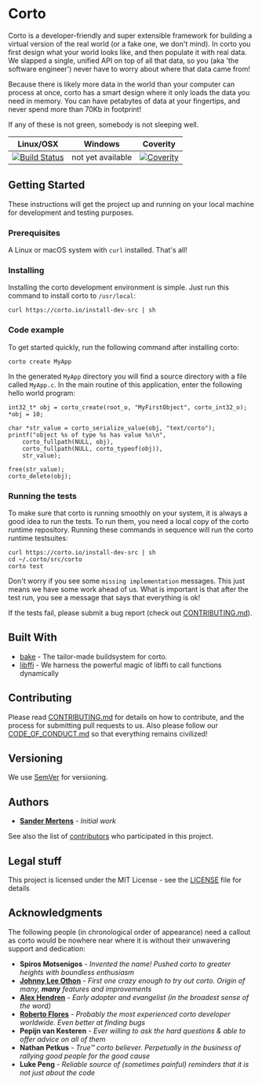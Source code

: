 # Corto
Corto is a developer-friendly and super extensible framework for building a virtual version of the real world (or a fake one, we don't mind). In corto you first design what your world looks like, and then populate it with real data. We slapped a single, unified API on top of all that data, so you (aka 'the software engineer') never have to worry about where that data came from!

Because there is likely more data in the world than your computer can process at once, corto has a smart design where it only loads the data you need in memory. You can have petabytes of data at your fingertips, and never spend more than 70Kb in footprint!

If any of these is not green, somebody is not sleeping well.

Linux/OSX | Windows | Coverity
----------|---------|---------
[![Build Status](https://travis-ci.org/cortoproject/corto.svg?branch=master)](https://travis-ci.org/cortoproject/corto) | not yet available | [![Coverity](https://scan.coverity.com/projects/3807/badge.svg)](https://scan.coverity.com/projects/3807)

## Getting Started
These instructions will get the project up and running on your local machine for development and testing purposes.

### Prerequisites
A Linux or macOS system with `curl` installed. That's all!

### Installing
Installing the corto development environment is simple. Just run this command to install corto to `/usr/local`:
```
curl https://corto.io/install-dev-src | sh
```

### Code example
To get started quickly, run the following command after installing corto:
```
corto create MyApp
```
In the generated `MyApp` directory you will find a source directory with a file
called `MyApp.c`. In the main routine of this application, enter the following
hello world program:

```
int32_t* obj = corto_create(root_o, "MyFirstObject", corto_int32_o);
*obj = 10;

char *str_value = corto_serialize_value(obj, "text/corto");
printf("object %s of type %s has value %s\n",
    corto_fullpath(NULL, obj),
    corto_fullpath(NULL, corto_typeof(obj)),
    str_value);

free(str_value);
corto_delete(obj);
```

### Running the tests
To make sure that corto is running smoothly on your system, it is always a good idea to run the tests. To run them, you need a local copy of the corto runtime repository. Running these commands in sequence will run the corto runtime testsuites:

```
curl https://corto.io/install-dev-src | sh
cd ~/.corto/src/corto
corto test
```
Don't worry if you see some `missing implementation` messages. This just means we have some work ahead of us. What is important is that after the test run, you see a message that says that everything is ok!

If the tests fail, please submit a bug report (check out [CONTRIBUTING.md](CONTRIBUTING.md)).

## Built With
* [bake](https://github.com/cortoproject/bake) - The tailor-made buildsystem for corto.
* [libffi](https://github.com/libffi/libffi) - We harness the powerful magic of libffi to call functions dynamically

## Contributing
Please read [CONTRIBUTING.md](CONTRIBUTING.md) for details on how to contribute, and the process for submitting pull requests to us. Also please follow our [CODE_OF_CONDUCT.md](CODE_OF_CONDUCT.md) so that everything remains civilized!

## Versioning
We use [SemVer](http://semver.org/) for versioning.

## Authors
* [**Sander Mertens**](https://github.com/SanderMertens) - *Initial work*

See also the list of [contributors](https://github.com/cortoproject/corto/contributors) who participated in this project.

## Legal stuff
This project is licensed under the MIT License - see the [LICENSE](LICENSE) file for details

## Acknowledgments
The following people (in chronological order of appearance) need a callout as corto would be nowhere near where it is without their unwavering support and dedication:
* **Spiros Motsenigos** - *Invented the name! Pushed corto to greater heights with boundless enthusiasm*
* [**Johnny Lee Othon**](https://github.com/jleeothon) - *First one crazy enough to try out corto. Origin of many, **many** features and improvements*
* [**Alex Hendren**](https://github.com/ahendren) - *Early adopter and evangelist (in the broadest sense of the word)*
* [**Roberto Flores**](https://github.com/rfloresx) - *Probably the most experienced corto developer worldwide. Even better at finding bugs*
* **Pepijn van Kesteren** - *Ever willing to ask the hard questions & able to offer advice on all of them*
* **Nathan Petkus** - *True™ corto believer. Perpetually in the business of rallying good people for the good cause*
* **Luke Peng** - *Reliable source of (sometimes painful) reminders that it is not just about the code*
